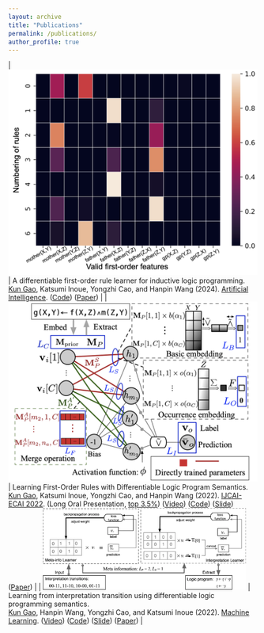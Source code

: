 ```yaml
---
layout: archive
title: "Publications"
permalink: /publications/
author_profile: true
---
```


<!-- {% if site.author.googlescholar %}
  <div class="wordwrap">You can also find my articles on <a href="{{site.author.googlescholar}}">my Google Scholar profile</a>.</div>
{% endif %}

{% include base_path %}

{% for post in site.publications reversed %}
  {% include archive-single.html %}
{% endfor %} -->

<style>
td, th {
   border: none!important;
}
</style>
 
| <img src="/images/head_gp.png" alt="preview" style="zoom:60%;" class="center"/> |  A differentiable first-order rule learner for inductive logic programming.<br /><u>Kun Gao</u>, Katsumi Inoue, Yongzhi Cao, and Hanpin Wang (2024). [Artificial Intelligence](https://www.sciencedirect.com/journal/artificial-intelligence). ([Code](https://github.com/gaokun12/DFORL)) ([Paper](https://www.sciencedirect.com/science/article/pii/S0004370224000444)) | 
| <img src="/images/paper2.png" alt="preview" style="zoom:60%;" class="center"/> |  Learning First-Order Rules with Differentiable Logic Program Semantics.<br /><u>Kun Gao</u>, Katsumi Inoue, Yongzhi Cao, and Hanpin Wang (2022). [IJCAI-ECAI 2022](https://ijcai-22.org/). (Long Oral Presentation, <u>top 3.5%</u>) ([Video](https://www.ijcai.org/proceedings/2022/video/417)) ([Code](https://github.com/gaokun12/DFORL)) ([Slide](slides/IJCAI_2022_DFOL.pdf)) ([Paper](https://www.ijcai.org/proceedings/2022/417)) | 
| <img src="/images/pape1.png" alt="preview" style="zoom:60%;" class="center"/> |  Learning from interpretation transition using differentiable logic programming semantics.<br /><u>Kun Gao</u>, Hanpin Wang, Yongzhi Cao, and Katsumi Inoue (2022). [Machine Learning](https://link.springer.com/journal/10994). ([Video](https://www.youtube.com/watch?v=M_65WZBkLAQ&t=89s)) ([Code](https://github.com/gaokun12/D-LFIT)) ([Slide](slides/D_LFIT_IJCLR.pdf)) ([Paper](https://link.springer.com/article/10.1007/s10994-021-06058-8)) | 